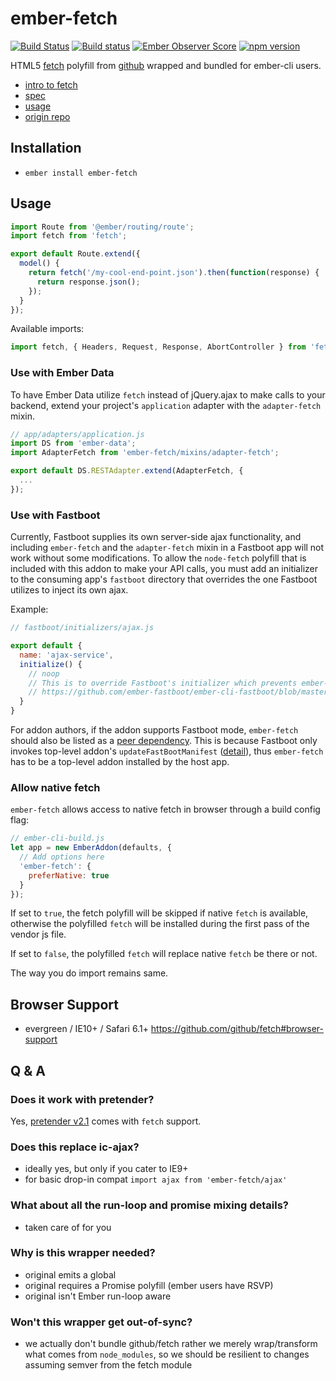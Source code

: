 # ember-fetch
[![Build Status](https://travis-ci.org/ember-cli/ember-fetch.svg?branch=master)](https://travis-ci.org/ember-cli/ember-fetch)
[![Build status](https://ci.appveyor.com/api/projects/status/u7qcv4pgsvo60sxt?svg=true)](https://ci.appveyor.com/project/embercli/ember-fetch)
[![Ember Observer Score](https://emberobserver.com/badges/ember-fetch.svg)](https://emberobserver.com/addons/ember-fetch)
[![npm version](https://badge.fury.io/js/ember-fetch.svg)](https://badge.fury.io/js/ember-fetch)

HTML5 [fetch](https://fetch.spec.whatwg.org) polyfill from [github](https://github.com/github/fetch) wrapped and bundled for ember-cli users.

* [intro to fetch](https://developers.google.com/web/updates/2015/03/introduction-to-fetch)
* [spec](https://fetch.spec.whatwg.org)
* [usage](https://github.com/github/fetch#usage)
* [origin repo](https://github.com/github/fetch)

## Installation

* `ember install ember-fetch`

## Usage

```js
import Route from '@ember/routing/route';
import fetch from 'fetch';

export default Route.extend({
  model() {
    return fetch('/my-cool-end-point.json').then(function(response) {
      return response.json();
    });
  }
});
```

Available imports:
```js
import fetch, { Headers, Request, Response, AbortController } from 'fetch';
```

### Use with Ember Data
To have Ember Data utilize `fetch` instead of jQuery.ajax to make calls to your backend, extend your project's `application` adapter with the `adapter-fetch` mixin.

```js
// app/adapters/application.js
import DS from 'ember-data';
import AdapterFetch from 'ember-fetch/mixins/adapter-fetch';

export default DS.RESTAdapter.extend(AdapterFetch, {
  ...
});
```

### Use with Fastboot
Currently, Fastboot supplies its own server-side ajax functionality, and including `ember-fetch` and the `adapter-fetch` mixin in a Fastboot app will not work without some modifications. To allow the `node-fetch` polyfill that is included with this addon to make your API calls, you must add an initializer to the consuming app's `fastboot` directory that overrides the one Fastboot utilizes to inject its own ajax.

Example:
```js
// fastboot/initializers/ajax.js

export default {
  name: 'ajax-service',
  initialize() {
    // noop
    // This is to override Fastboot's initializer which prevents ember-fetch from working
    // https://github.com/ember-fastboot/ember-cli-fastboot/blob/master/fastboot/initializers/ajax.js
  }
}
```

For addon authors, if the addon supports Fastboot mode, `ember-fetch` should also be listed as a [peer dependency](https://docs.npmjs.com/files/package.json#peerdependencies).
This is because Fastboot only invokes top-level addon's `updateFastBootManifest` ([detail](https://github.com/ember-fastboot/ember-cli-fastboot/issues/597)), thus `ember-fetch` has to be a top-level addon installed by the host app.

### Allow native fetch
`ember-fetch` allows access to native fetch in browser through a build config flag:
```js
// ember-cli-build.js
let app = new EmberAddon(defaults, {
  // Add options here
  'ember-fetch': {
    preferNative: true
  }
});
```
If set to `true`, the fetch polyfill will be skipped if native `fetch` is available,
otherwise the polyfilled `fetch` will be installed during the first pass of the vendor js file.

If set to `false`, the polyfilled `fetch` will replace native `fetch` be there or not.

The way you do import remains same.

## Browser Support

* evergreen / IE10+ / Safari 6.1+ https://github.com/github/fetch#browser-support

## Q & A
### Does it work with pretender?
Yes, [pretender v2.1](https://github.com/pretenderjs/pretender/tree/v2.1.0) comes with `fetch` support.

### Does this replace ic-ajax?

* ideally yes, but only if you cater to IE9+
* for basic drop-in compat `import ajax from 'ember-fetch/ajax'`

### What about all the run-loop and promise mixing details?

* taken care of for you

### Why is this wrapper needed?

* original emits a global
* original requires a Promise polyfill (ember users have RSVP)
* original isn't Ember run-loop aware

### Won't this wrapper get out-of-sync?

* we actually don't bundle github/fetch rather we merely wrap/transform what
  comes from `node_modules`, so we should be resilient to changes assuming
  semver from the fetch module
